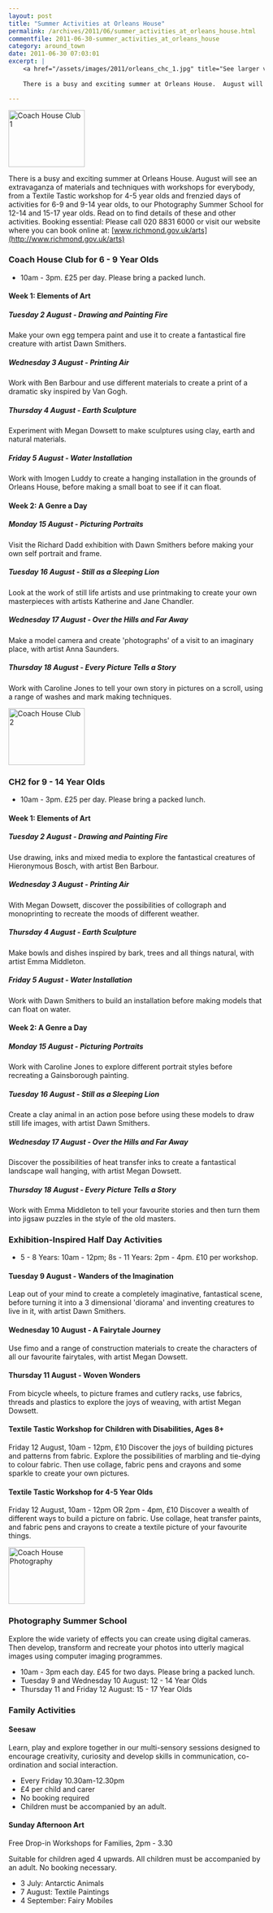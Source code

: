 ```yaml
---
layout: post
title: "Summer Activities at Orleans House"
permalink: /archives/2011/06/summer_activities_at_orleans_house.html
commentfile: 2011-06-30-summer_activities_at_orleans_house
category: around_town
date: 2011-06-30 07:03:01
excerpt: |
    <a href="/assets/images/2011/orleans_chc_1.jpg" title="See larger version of - Coach House Club 1"><img src="/assets/images/2011/orleans_chc_1_thumb.jpg" width="150" height="112" alt="Coach House Club 1" class="photo right" /></a>
    
    There is a busy and exciting summer at Orleans House.  August will see an extravaganza of materials and techniques with workshops for everybody, from a Textile Tastic workshop for 4-5 year olds and frenzied days of activities for 6-9 and 9-14 year olds, to our Photography Summer School for 12-14 and 15-17 year olds.  Read on to find details of these and other activities.  Booking essential: Please call 020 8831 6000 or visit our website where you can book online at: <a href="http://www.richmond.gov.uk/arts">www.richmond.gov.uk/arts</a>

---
```


<a href="/assets/images/2011/orleans_chc_1.jpg" title="See larger version of - Coach House Club 1"><img src="/assets/images/2011/orleans_chc_1_thumb.jpg" width="150" height="112" alt="Coach House Club 1" class="photo right" /></a>

There is a busy and exciting summer at Orleans House. August will see an extravaganza of materials and techniques with workshops for everybody, from a Textile Tastic workshop for 4-5 year olds and frenzied days of activities for 6-9 and 9-14 year olds, to our Photography Summer School for 12-14 and 15-17 year olds. Read on to find details of these and other activities. Booking essential: Please call 020 8831 6000 or visit our website where you can book online at: [www.richmond.gov.uk/arts](http://www.richmond.gov.uk/arts)

### Coach House Club for 6 - 9 Year Olds

-   10am - 3pm. £25 per day. Please bring a packed lunch.

#### Week 1: Elements of Art

##### Tuesday 2 August - Drawing and Painting Fire

Make your own egg tempera paint and use it to create a fantastical fire creature with artist Dawn Smithers.

##### Wednesday 3 August - Printing Air

Work with Ben Barbour and use different materials to create a print of a dramatic sky inspired by Van Gogh.

##### Thursday 4 August - Earth Sculpture

Experiment with Megan Dowsett to make sculptures using clay, earth and natural materials.

##### Friday 5 August - Water Installation

Work with Imogen Luddy to create a hanging installation in the grounds of Orleans House, before making a small boat to see if it can float.

#### Week 2: A Genre a Day

##### Monday 15 August - Picturing Portraits

Visit the Richard Dadd exhibition with Dawn Smithers before making your own self portrait and frame.

##### Tuesday 16 August - Still as a Sleeping Lion

Look at the work of still life artists and use printmaking to create your own masterpieces with artists Katherine and Jane Chandler.

##### Wednesday 17 August - Over the Hills and Far Away

Make a model camera and create 'photographs' of a visit to an imaginary place, with artist Anna Saunders.

##### Thursday 18 August - Every Picture Tells a Story

Work with Caroline Jones to tell your own story in pictures on a scroll, using a range of washes and mark making techniques.

<a href="/assets/images/2011/orleans_chc_2.jpg" title="See larger version of - Coach House Club 2"><img src="/assets/images/2011/orleans_chc_2_thumb.jpg" width="150" height="112" alt="Coach House Club 2" class="photo right" /></a>

### CH2 for 9 - 14 Year Olds

-   10am - 3pm. £25 per day. Please bring a packed lunch.

#### Week 1: Elements of Art

##### Tuesday 2 August - Drawing and Painting Fire

Use drawing, inks and mixed media to explore the fantastical creatures of Hieronymous Bosch, with artist Ben Barbour.

##### Wednesday 3 August - Printing Air

With Megan Dowsett, discover the possibilities of collograph and monoprinting to recreate the moods of different weather.

##### Thursday 4 August - Earth Sculpture

Make bowls and dishes inspired by bark, trees and all things natural, with artist Emma Middleton.

##### Friday 5 August - Water Installation

Work with Dawn Smithers to build an installation before making models that can float on water.

#### Week 2: A Genre a Day

##### Monday 15 August - Picturing Portraits

Work with Caroline Jones to explore different portrait styles before recreating a Gainsborough painting.

##### Tuesday 16 August - Still as a Sleeping Lion

Create a clay animal in an action pose before using these models to draw still life images, with artist Dawn Smithers.

##### Wednesday 17 August - Over the Hills and Far Away

Discover the possibilities of heat transfer inks to create a fantastical landscape wall hanging, with artist Megan Dowsett.

##### Thursday 18 August - Every Picture Tells a Story

Work with Emma Middleton to tell your favourite stories and then turn them into jigsaw puzzles in the style of the old masters.

### Exhibition-Inspired Half Day Activities

-   5 - 8 Years: 10am - 12pm; 8s - 11 Years: 2pm - 4pm. £10 per workshop.

#### Tuesday 9 August - Wanders of the Imagination

Leap out of your mind to create a completely imaginative, fantastical scene, before turning it into a 3 dimensional 'diorama' and inventing creatures to live in it, with artist Dawn Smithers.

#### Wednesday 10 August - A Fairytale Journey

Use fimo and a range of construction materials to create the characters of all our favourite fairytales, with artist Megan Dowsett.

#### Thursday 11 August - Woven Wonders

From bicycle wheels, to picture frames and cutlery racks, use fabrics, threads and plastics to explore the joys of weaving, with artist Megan Dowsett.

#### Textile Tastic Workshop for Children with Disabilities, Ages 8+

Friday 12 August, 10am - 12pm, £10
Discover the joys of building pictures and patterns from fabric. Explore the possibilities of marbling and tie-dying to colour fabric. Then use collage, fabric pens and crayons and some sparkle to create your own pictures.

#### Textile Tastic Workshop for 4-5 Year Olds

Friday 12 August, 10am - 12pm OR 2pm - 4pm, £10
Discover a wealth of different ways to build a picture on fabric. Use collage, heat transfer paints, and fabric pens and crayons to create a textile picture of your favourite things.

<a href="/assets/images/2011/orleans_photo.jpg" title="See larger version of - Coach House Photography"><img src="/assets/images/2011/orleans_photo_thumb.jpg" width="150" height="112" alt="Coach House Photography" class="photo right" /></a>

### Photography Summer School

Explore the wide variety of effects you can create using digital cameras. Then develop, transform and recreate your photos into utterly magical images using computer imaging programmes.

-   10am - 3pm each day. £45 for two days. Please bring a packed lunch.
-   Tuesday 9 and Wednesday 10 August: 12 - 14 Year Olds
-   Thursday 11 and Friday 12 August: 15 - 17 Year Olds

### Family Activities

#### Seesaw

Learn, play and explore together in our multi-sensory sessions designed to encourage creativity, curiosity and develop skills in communication, co-ordination and social interaction.

-   Every Friday 10.30am-12.30pm
-   £4 per child and carer
-   No booking required
-   Children must be accompanied by an adult.

#### Sunday Afternoon Art

Free Drop-in Workshops for Families, 2pm - 3.30

Suitable for children aged 4 upwards. All children must be accompanied by an adult. No booking necessary.

-   3 July: Antarctic Animals
-   7 August: Textile Paintings
-   4 September: Fairy Mobiles
